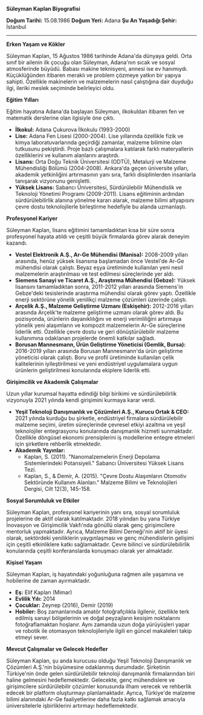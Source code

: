 **Süleyman Kaplan Biyografisi**

**Doğum Tarihi:** 15.08.1986
**Doğum Yeri:** Adana
**Şu An Yaşadığı Şehir:** İstanbul

---

**Erken Yaşam ve Kökler**

Süleyman Kaplan, 15 Ağustos 1986 tarihinde Adana'da dünyaya geldi. Orta sınıf bir ailenin ilk çocuğu olan Süleyman, Adana'nın sıcak ve sosyal atmosferinde büyüdü. Babası makine teknisyeni, annesi ise ev hanımıydı. Küçüklüğünden itibaren meraklı ve problem çözmeye yatkın bir yapıya sahipti. Özellikle makinelerin ve malzemelerin nasıl çalıştığına dair duyduğu ilgi, ileriki meslek seçiminde belirleyici oldu.

**Eğitim Yılları**

Eğitim hayatına Adana'da başlayan Süleyman, ilkokuldan itibaren fen ve matematik derslerine olan ilgisiyle öne çıktı.

*   **İlkokul:** Adana Çukurova İlkokulu (1993-2000)
*   **Lise:** Adana Fen Lisesi (2000-2004). Lise yıllarında özellikle fizik ve kimya laboratuvarlarında geçirdiği zamanlar, malzeme bilimine olan tutkusunu pekiştirdi. Proje bazlı çalışmalara katılarak farklı materyallerin özelliklerini ve kullanım alanlarını araştırdı.
*   **Lisans:** Orta Doğu Teknik Üniversitesi (ODTÜ), Metalurji ve Malzeme Mühendisliği Bölümü (2004-2008). Ankara'da geçen üniversite yılları, akademik yetkinliğini artırmasının yanı sıra, farklı disiplinlerden insanlarla tanışarak vizyonunu genişletti.
*   **Yüksek Lisans:** Sabancı Üniversitesi, Sürdürülebilir Mühendislik ve Teknoloji Yönetimi Programı (2009-2011). Lisans eğitiminin ardından sürdürülebilirlik alanına yönelme kararı alarak, malzeme bilimi altyapısını çevre dostu teknolojilerle birleştirme hedefiyle bu alanda uzmanlaştı.

**Profesyonel Kariyer**

Süleyman Kaplan, lisans eğitimini tamamladıktan kısa bir süre sonra profesyonel hayata atıldı ve çeşitli büyük firmalarda görev alarak deneyim kazandı.

*   **Vestel Elektronik A.Ş., Ar-Ge Mühendisi (Manisa):** 2008-2009 yılları arasında, henüz yüksek lisansına başlamadan önce Vestel'de Ar-Ge mühendisi olarak çalıştı. Beyaz eşya üretiminde kullanılan yeni nesil malzemelerin araştırılması ve test edilmesi süreçlerinde yer aldı.
*   **Siemens Sanayi ve Ticaret A.Ş., Araştırma Mühendisi (Gebze):** Yüksek lisansını tamamladıktan sonra, 2011-2012 yılları arasında Siemens'in Gebze'deki tesislerinde araştırma mühendisi olarak görev yaptı. Özellikle enerji sektörüne yönelik yenilikçi malzeme çözümleri üzerinde çalıştı.
*   **Arçelik A.Ş., Malzeme Geliştirme Uzmanı (Eskişehir):** 2012-2016 yılları arasında Arçelik'te malzeme geliştirme uzmanı olarak görev aldı. Bu pozisyonda, ürünlerin dayanıklılığını ve enerji verimliliğini artırmaya yönelik yeni alaşımların ve kompozit malzemelerin Ar-Ge süreçlerine liderlik etti. Özellikle çevre dostu ve geri dönüştürülebilir malzeme kullanımına odaklanan projelerde önemli katkılar sağladı.
*   **Borusan Mannesmann, Ürün Geliştirme Yöneticisi (Gemlik, Bursa):** 2016-2019 yılları arasında Borusan Mannesmann'da ürün geliştirme yöneticisi olarak çalıştı. Boru ve profil üretiminde kullanılan çelik kalitelerinin iyileştirilmesi ve yeni endüstriyel uygulamalara uygun ürünlerin geliştirilmesi konularında ekiplere liderlik etti.

**Girişimcilik ve Akademik Çalışmalar**

Uzun yıllar kurumsal hayatta edindiği bilgi birikimi ve sürdürülebilirlik vizyonuyla 2021 yılında kendi girişimini kurmaya karar verdi.

*   **Yeşil Teknoloji Danışmanlık ve Çözümleri A.Ş., Kurucu Ortak & CEO:** 2021 yılında kurduğu bu şirketle, endüstriyel firmalara sürdürülebilir malzeme seçimi, üretim süreçlerinde çevresel etkiyi azaltma ve yeşil teknolojiler entegrasyonu konularında danışmanlık hizmeti sunmaktadır. Özellikle döngüsel ekonomi prensiplerini iş modellerine entegre etmeleri için şirketlere rehberlik etmektedir.
*   **Akademik Yayınlar:**
    *   Kaplan, S. (2011). "Nanomalzemelerin Enerji Depolama Sistemlerindeki Potansiyeli." Sabancı Üniversitesi Yüksek Lisans Tezi.
    *   Kaplan, S., & Demir, A. (2015). "Çevre Dostu Alaşımların Otomotiv Sektöründe Kullanım Alanları." Malzeme Bilimi ve Teknolojileri Dergisi, Cilt 12(3), 145-158.

**Sosyal Sorumluluk ve Etkiler**

Süleyman Kaplan, profesyonel kariyerinin yanı sıra, sosyal sorumluluk projelerine de aktif olarak katılmaktadır. 2018 yılından bu yana Türkiye İnovasyon ve Girişimcilik Vakfı'nda gönüllü olarak genç girişimcilere mentorluk yapmaktadır. Ayrıca, Malzeme Bilimi Derneği'nin aktif bir üyesi olarak, sektördeki yeniliklerin yaygınlaşması ve genç mühendislerin gelişimi için çeşitli etkinliklere katkı sağlamaktadır. Çevre bilinci ve sürdürülebilirlik konularında çeşitli konferanslarda konuşmacı olarak yer almaktadır.

**Kişisel Yaşam**

Süleyman Kaplan, iş hayatındaki yoğunluğuna rağmen aile yaşamına ve hobilerine de zaman ayırmaktadır.

*   **Eş:** Elif Kaplan (Mimar)
*   **Evlilik Yılı:** 2014
*   **Çocuklar:** Zeynep (2016), Demir (2019)
*   **Hobiler:** Boş zamanlarında amatör fotoğrafçılıkla ilgilenir, özellikle terk edilmiş sanayi bölgelerinin ve doğal peyzajların kesişim noktalarını fotoğraflamaktan hoşlanır. Aynı zamanda uzun doğa yürüyüşleri yapar ve robotik ile otomasyon teknolojileriyle ilgili en güncel makaleleri takip etmeyi sever.

**Mevcut Çalışmalar ve Gelecek Hedefler**

Süleyman Kaplan, şu anda kurucusu olduğu Yeşil Teknoloji Danışmanlık ve Çözümleri A.Ş.'nin büyümesine odaklanmış durumdadır. Şirketinin Türkiye'nin önde gelen sürdürülebilir teknoloji danışmanlık firmalarından biri haline gelmesini hedeflemektedir. Gelecekte, genç mühendislere ve girişimcilere sürdürülebilir çözümler konusunda ilham verecek ve rehberlik edecek bir platform oluşturmayı planlamaktadır. Ayrıca, Türkiye'de malzeme bilimi alanındaki Ar-Ge faaliyetlerine daha fazla katkı sağlamak amacıyla üniversitelerle işbirliklerini artırmayı hedeflemektedir.